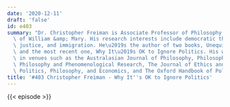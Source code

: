 ```yaml
---
date: '2020-12-11'
draft: 'false'
id: e403
summary: "Dr. Christopher Freiman is Associate Professor of Philosophy at the College\
  \ of William &amp; Mary. His research interests include democratic theory, distributive\
  \ justice, and immigration. He\u2019s the author of two books, Unequivocal Justice,\
  \ and the most recent one, Why It\u2019s OK to Ignore Politics. His work has appeared\
  \ in venues such as the Australasian Journal of Philosophy, Philosophical Studies,\
  \ Philosophy and Phenomenological Research, The Journal of Ethics and Social Philosophy,\
  \ Politics, Philosophy, and Economics, and The Oxford Handbook of Political Philosophy."
title: '#403 Christopher Freiman - Why It''s OK to Ignore Politics'
---
```

{{< episode >}}
